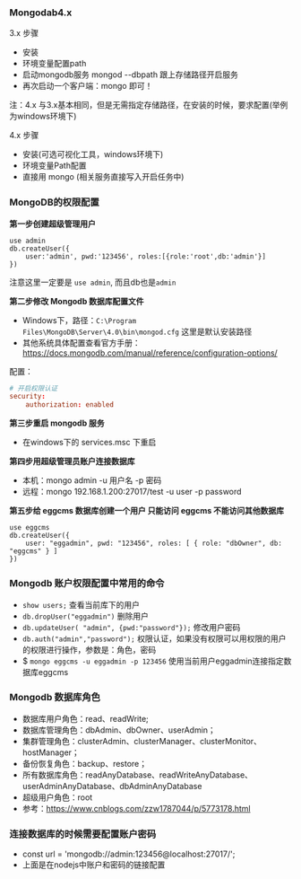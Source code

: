### Mongodab4.x 

3.x 步骤

- 安装
- 环境变量配置path
- 启动mongodb服务 mongod --dbpath 跟上存储路径开启服务
- 再次启动一个客户端：mongo 即可！

注：4.x 与3.x基本相同，但是无需指定存储路径，在安装的时候，要求配置(举例为windows环境下)

4.x 步骤

- 安装(可选可视化工具，windows环境下)
- 环境变量Path配置
- 直接用 mongo (相关服务直接写入开启任务中)

### MongoDB的权限配置

**第一步创建超级管理用户**

```shell
use admin
db.createUser({
    user:'admin', pwd:'123456', roles:[{role:'root',db:'admin'}]
})
```

注意这里一定要是 `use admin`, 而且db也是`admin`

**第二步修改 Mongodb 数据库配置文件**

- Windows下，路径：`C:\Program Files\MongoDB\Server\4.0\bin\mongod.cfg` 这里是默认安装路径
- 其他系统具体配置查看官方手册：https://docs.mongodb.com/manual/reference/configuration-options/

配置：

```conf
# 开启权限认证
security:
    authorization: enabled
```

**第三步重启 mongodb 服务**

- 在windows下的 services.msc 下重启

**第四步用超级管理员账户连接数据库**

- 本机：mongo admin -u 用户名 -p 密码
- 远程：mongo 192.168.1.200:27017/test -u user -p password

**第五步给 eggcms 数据库创建一个用户 只能访问 eggcms 不能访问其他数据库**

```db
use eggcms
db.createUser({
    user: "eggadmin", pwd: "123456", roles: [ { role: "dbOwner", db: "eggcms" } ]
})
```

### Mongodb 账户权限配置中常用的命令

- `show users;` 查看当前库下的用户
- `db.dropUser("eggadmin")` 删除用户
- `db.updateUser( "admin", {pwd:"password"});` 修改用户密码
- `db.auth("admin","password");` 权限认证，如果没有权限可以用权限的用户的权限进行操作，参数是：角色，密码
- $ `mongo eggcms -u eggadmin -p 123456` 使用当前用户eggadmin连接指定数据库eggcms

### Mongodb 数据库角色

- 数据库用户角色：read、readWrite;
- 数据库管理角色：dbAdmin、dbOwner、userAdmin；
- 集群管理角色：clusterAdmin、clusterManager、clusterMonitor、hostManager；
- 备份恢复角色：backup、restore；
- 所有数据库角色：readAnyDatabase、readWriteAnyDatabase、userAdminAnyDatabase、dbAdminAnyDatabase
- 超级用户角色：root
- 参考：https://www.cnblogs.com/zzw1787044/p/5773178.html

### 连接数据库的时候需要配置账户密码

- const url = 'mongodb://admin:123456@localhost:27017/'; 
- 上面是在nodejs中账户和密码的链接配置
